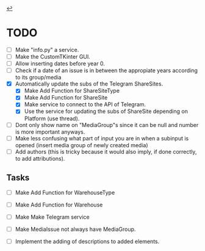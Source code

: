 [//]: # ( -*- coding: utf-8 -*- )
[//]: # ( ---------------------------------------------------------------------- )
[//]: # (+ Autor:  	Ran# )
[//]: # (+ Creado: 	2023/02/25 12:50:24.096207 )
[//]: # (+ Editado:	2023/02/26 15:21:19.189154 )
[//]: # ( ---------------------------------------------------------------------- )

[↩️](index.md#documentation)

# TODO

- [ ] Make "info.py" a service.
- [ ] Make the CustomTKinter GUI.
- [ ] Allow inserting dates before year 0.
- [ ] Check if a date of an issue is in between the appropiate years according to its group/media
- [X] Automatically update the subs of the Telegram ShareSites.
    - [X] Make Add Function for ShareSiteType
    - [X] Make Add Function for ShareSite
    - [X] Make service to connect to the API of Telegram.
    - [X] Use the service for updating the subs of ShareSite depending on Platform (use thread).
- [ ] Dont only show name on "MediaGroup"s since it can be null and number is more important anyways.
- [ ] Make less confusing what part of input you are in when a subinput is opened (insert media group of newly created media)
- [ ] Add authors (this is tricky because it would also imply, if done correctly, to add attributions).

## Tasks
- [ ] Make Add Function for WarehouseType
- [ ] Make Add Function for Warehouse
- [ ] Make Make Telegram service
- [ ] Make MediaIssue not always have MediaGroup.
- [ ] Implement the adding of descriptions to added elements.

